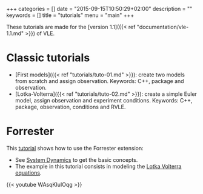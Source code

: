 +++
categories = []
date = "2015-09-15T10:50:29+02:00"
description = ""
keywords = []
title = "tutorials"
menu = "main"
+++

These tutorials are made for the [version 1.1]({{< ref
"documentation/vle-1.1.md" >}}) of VLE.

# Classic tutorials

- [First models]({{< ref "tutorials/tuto-01.md" >}}): create two models from
  scratch and assign observation. Keywords: C++, package and observation.
- [Lotka-Volterra]({{< ref "tutorials/tuto-02.md" >}}): create a simple Euler
  model, assign observation and experiment conditions. Keywords: C++, package,
  observation, conditions and RVLE.

# Forrester

This [tutorial](http://www.youtube.com/watch?v=WAsqKIuIOqg&feature=youtu.be)
shows how to use the Forrester extension:

- See [System Dynamics](http://en.wikipedia.org/wiki/System_dynamics) to get the
  basic concepts.
- The example in this tutorial consists in modeling the
  [Lotka Volterra equations](http://en.wikipedia.org/wiki/Lotka%E2%80%93Volterra_equation).

{{< youtube WAsqKIuIOqg >}}

